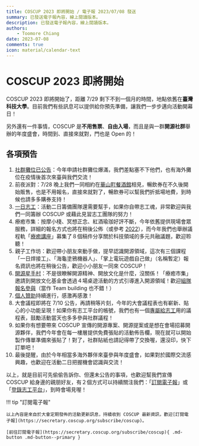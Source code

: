 ```yaml
---
title: COSCUP 2023 即將開始 / 電子報 2023/07/08 發送
summary: 已發送電子報內容，線上閱讀版本。
description: 已發送電子報內容，線上閱讀版本。
authors:
    - Toomore Chiang
date: 2023-07-08
comments: true
icon: material/calendar-text
---
```


# COSCUP 2023 即將開始

COSCUP 2023 即將開始了，距離 7/29 剩下不到一個月的時間，地點依舊在**臺灣科技大學**。目前我們有些訊息可以提供給你預先準備，讓我們一步步邁向活動開幕日！

另外還有一件事情，COSCUP 是**不用售票**、**自由入場**，而且是與一群**開源社群**舉辦的年度盛會，時間到、直接來就對，門也是 Open 的！

## 各項預告

1. [社群攤位已公告](https://blog.coscup.org/2023/06/coscup2023-booth.html?utm_source=newsletter&utm_medium=email&utm_campaign=advance_notice&utm_id=paper230708)：今年申請社群攤位爆滿，我們差點塞不下他們，也有海外攤位在疫情後首次來臺與我們交流！
2. 前夜派對：7/28 晚上我們一同相約在[華山町餐酒館](https://www.google.com/maps/search/%E8%8F%AF%E5%B1%B1%E7%94%BA%E9%A4%90%E9%85%92%E9%A4%A8)相見，暢飲券在不久後開始販售，也是不用報名，直接來就對了，暢飲券可以幫我們折抵場地費，到時候也請多多購券支持！
3. [一日志工](https://volunteer.coscup.org/tasks/2023?utm_source=newsletter&utm_medium=email&utm_campaign=advance_notice&utm_id=paper230708)：活動二日籌備團隊還需要幫手，如果你自帶志工魂，非常歡迎與我們一同籌辦 COSCUP 或藉此見習志工團隊的努力！
4. 療癒市集：按摩小棧、冥想正念、紅酒瑜珈好評不斷，今年依舊提供現場會眾服務，詳細的報名方式也將在稍後公佈（或參考 [2022](https://blog.coscup.org/2022/07/introducing-healing-market-with-yoga.html?utm_source=newsletter&utm_medium=email&utm_campaign=advance_notice&utm_id=paper230708)），而今年我們也舉辦議程軌「[療癒講座](https://volunteer.coscup.org/schedule/2023/talks/5133e/%E7%A7%91%E6%8A%80%E9%A0%98%E5%9F%9F%E7%9A%84%E5%A4%9A%E5%85%83%E5%85%B1%E8%9E%8D+-+%E7%99%82%E7%99%92%E8%AC%9B%E5%BA%A7?utm_source=newsletter&utm_medium=email&utm_campaign=advance_notice&utm_id=paper230708)」募集了８個稿件分享關於科技領域的多元共融議題，歡迎聆聽！
5. 親子工作坊：歡迎帶小朋友來動手做，提早認識開源領域，這次有三個課程「一日焊接工」、「海龜塗鴉機器人」、「掌上電玩遊戲自己做」（名稱暫定）報名資訊也將在稍後公告，歡迎小小朋友一同來 COSCUP！
6. [開源星手村](https://openstartervillage.ocf.tw/?utm_source=newsletter&utm_medium=email&utm_campaign=advance_notice&utm_id=paper230708)：不是很瞭解開源精神、開放文化是什麼，沒關係！「療癒市集」邀請到開放文化基金會透過４場桌遊活動的方式引導進入開源領域！歡迎[組隊報名參與](https://forms.gle/YYaaiwBpeQu1MTYF9)（當作 Team building 也不錯！）
7. [個人贊助](https://ocf.neticrm.tw/civicrm/contribute/transact?reset=1&id=69&utm_source=newsletter&utm_medium=email&utm_campaign=advance_notice&utm_id=paper230708)持續進行，感激再感激！
8. 大會議程即將在 7/10 公告，再請稍等片刻，今年的大會議程表也有嶄新、貼心的小功能呈現！如果你有志工平台的帳號，我們也有一個[專屬給志工](https://volunteer.coscup.org/schedule/2023?utm_source=newsletter&utm_medium=email&utm_campaign=advance_notice&utm_id=paper230708)用的議程表，鼓勵活動當天也多多參與社群議程！
9. 如果你有想要帶來 COSCUP 宣傳的開源專案、開源提案或是想在會場招募開源夥伴，我們今年會在每一樓層提供免費張貼的活動佈告欄，現在就可以開始製作傳單準備來張貼了！對了，社群貼紙也請記得帶了交換喔，還沒印，快下訂單吧！
10. 最後提醒，由於今年相當多海外夥伴來臺參與年度盛會，如果對於國際交流感興趣，也歡迎在活動二日把握機會認識與交流！

以上，就是目前可先偷偷告訴你、但還未公告的事項，也歡迎幫我們宣傳 COSCUP 給身邊的親朋好友，有２個方式可以持續關注我們：「[訂閱電子報](https://secretary.coscup.org/subscribe/coscup?utm_source=newsletter&utm_medium=email&utm_campaign=advance_notice&utm_id=paper230708)」或「[登錄志工平台](https://volunteer.coscup.org/?utm_source=newsletter&utm_medium=email&utm_campaign=advance_notice&utm_id=paper230708)」，到時會場見喔！

!!! tip "訂閱電子報"

    以上內容是來自於大會定期發佈的活動更新訊息，持續收到 COSCUP 最新資訊，歡迎[訂閱電子報](https://secretary.coscup.org/subscribe/coscup)。

    [前往訂閱電子報](https://secretary.coscup.org/subscribe/coscup){ .md-button .md-button--primary }
